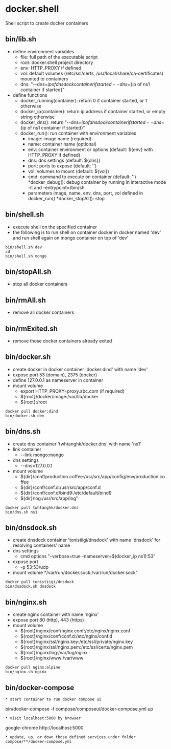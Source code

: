 # docker.shell
Shell script to create docker containers

## bin/lib.sh
* define environment variables
	* file:	full path of the executable script
	* root:	docker.shell project directory
	* env:	HTTP_PROXY if defined
	* vol:	default volumes (/etc/ssl/certs, /usr/local/share/ca-certificates) mounted to containers
	* dns:	"--dns=${ip of dnsdock container if started} --dns=${ip of ns1 container if started}"
* define functions
	* docker_running(container): return 0 if container started, or 1 otherwise
	* docker_ip(container): return ip address if container started, or empty string otherwise
	* docker_dns():	return "--dns=${ip of dnsdock container if started} --dns=${ip of ns1 container if started}"
	* docker_run(): run container with environment variables
		* image: image name (required)
		* name: container name (optional)
		* env: container environment or options (default: ${env} with HTTP_PROXY if defined)
		* dns: dns settings (default: ${dns})
		* port: ports to expose (default: '')
		* vol: volumes to mount (default: ${vol})
		* cmd: command to execute on container (default: '')
	*docker_debug(): debug container by running in interactive mode -it and -entrypoint=/bin/sh
		* parameters image, name, env, dns, port, vol defined in docker_run()
	*docker_stopAll(): stop
	
## bin/shell.sh
* execute shell on the specified container
* the following is to run shell on container docker in docker named 'dev' and run shell again on mongo container on top of 'dev'
```
bin/shell.sh dev
cd
bin/shell.sh mongo
```

## bin/stopAll.sh
* stop all docker containers

## bin/rmAll.sh
* remove all docker containers

## bin/rmExited.sh
* remove those docker containers already exited

## bin/docker.sh
* create docker in docker container 'docker:dind' with name 'dev'
* expose port 53 (domain), 2375 (docker)
* define 127.0.0.1 as nameserver in container
* mount volume 
	* export HTTP_PROXY=proxy.abc.com (if required)
	* ${root}/docker/image:/var/lib/docker
	* ${root}:/root
```
docker pull docker:dind
bin/docker.sh dev
```

## bin/dns.sh
* create dns container 'twhtanghk/docker.dns' with name 'ns1'
* link container
	* --link mongo:mongo
* dns settings
	* --dns=127.0.0.1
* mount volume
	* ${dir}/conf/production.coffee:/usr/src/app/config/env/production.coffee
	* ${dir}/conf/conf.d:/usr/src/app/conf.d
	* ${dir}/conf/conf.d/bind9:/etc/default/bind9
	* ${dir}/log:/usr/src/app/log"
```
docker pull twhtanghk/docker.dns
bin/dns.sh ns1	
```

## bin/dnsdock.sh
* create dnsdock container 'tonistiigi/dnsdock' with name 'dnsdock' for resolving containers' name
* dns settings
	* cmd options "-verbose=true -nameserver=$(docker_ip ns1):53"
* expose port
	* -p 53:53/udp
* mount volume
	*/var/run/docker.sock:/var/run/docker.sock"
```
docker pull tonistiigi/dnsdock
bin/dnsdock.sh dnsdock
```

## bin/nginx.sh
* create nginx container with name 'nginx'
* expose port 80 (http), 443 (https)
* mount volume 
	* ${root}/nginx/conf/nginx.conf:/etc/nginx/nginx.conf
	* ${root}/nginx/conf/conf.d:/etc/nginx/conf.d
	* ${root}/nginx/ssl/nginx.key:/etc/ssl/private/nginx.key
	* ${root}/nginx/ssl/nginx.pem:/etc/ssl/certs/nginx.pem
	* ${root}/nginx/log:/var/log/nginx
	* ${root}/nginx/www:/var/www
```
docker pull nginx:alpine
bin/nginx.sh nginx 
```

## bin/docker-compose
```
* start container to run docker compose ui
```
bin/docker-compose -f compose/composeui/docker-compose.yml up
```
* visit localhost:5000 by browser
```
google-chrome http://localhost:5000
```
* update, up, or down those defined services under folder compose/**/docker-compose.yml
